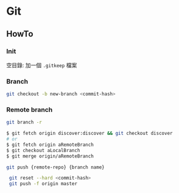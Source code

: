 # Git

## HowTo

### Init

空目錄: 加一個 `.gitkeep` 檔案

### Branch

```bash title="從舊的commit開新的branch"
git checkout -b new-branch <commit-hash>
```

### Remote branch

```bash title="看所有remote branch"
git branch -r
```

```bash title="Update from remote branch"
$ git fetch origin discover:discover && git checkout discover
# or
$ git fetch origin aRemoteBranch
$ git checkout aLocalBranch
$ git merge origin/aRemoteBranch
```

```bash title="push to remote"
git push {remote-repo} {branch name}
```

```bash title="Revert remote repo"
 git reset --hard <commit-hash>
 git push -f origin master
```


